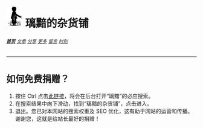 # [<img src="图标.png" alt="Logo" style="zoom:7%;" />](index.html) 璃黯的杂货铺

###### **[`首页`](index.html)**		[`文章`](文章.html)		[`分享`](分享.html)		[`更多`](更多.html)		[`留言`](留言.html)		[`时刻`](时刻.html)

---

# `如何免费捐赠？`

1. 按住 Ctrl 点击[此链接](https://cn.bing.com/search?q=%E7%92%83%E9%BB%AF)，将会在后台打开“璃黯”的必应搜索。
2. 在搜索结果中向下滑动，找到“璃黯的杂货铺”，点击进入。
3. 退出。您已对本网站的搜索权重及 SEO 优化，这有助于网站的运营和传播。谢谢您，这就是给站长最好的捐赠！